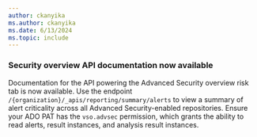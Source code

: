 ```yaml
---
author: ckanyika
ms.author: ckanyika
ms.date: 6/13/2024
ms.topic: include
---
```


### Security overview API documentation now available 

Documentation for the API powering the Advanced Security overview risk tab is now available. Use the endpoint `/{organization}/_apis/reporting/summary/alerts` to view a summary of alert criticality across all Advanced Security-enabled repositories. Ensure your ADO PAT has the `vso.advsec` permission, which grants the ability to read alerts, result instances, and analysis result instances.